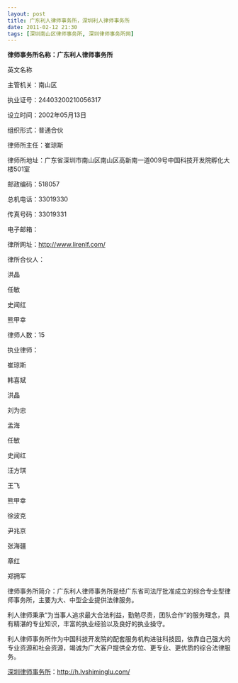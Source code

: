 ```yaml
---
layout: post
title: 广东利人律师事务所，深圳利人律师事务所
date: 2011-02-12 21:30
tags: [深圳南山区律师事务所, 深圳律师事务所网]
---
```

<strong>律师事务所名称：广东利人律师事务所</strong>

英文名称

主管机关：南山区

执业证号：24403200210056317

设立时间：2002年05月13日

组织形式：普通合伙

律师所主任：崔琼斯

律师所地址：广东省深圳市南山区南山区高新南一道009号中国科技开发院孵化大楼501室

邮政编码：518057

总机电话：33019330

传真号码：33019331

电子邮箱：

律所网址：http://www.lirenlf.com/

律所合伙人：

洪晶

任敏

史闻红

熊甲幸

律师人数：15

执业律师：

崔琼斯

韩喜斌

洪晶

刘为忠

孟海

任敏

史闻红

汪方琪

王飞

熊甲幸

徐波克

尹兆京

张海疆

章红

郑拥军

律师事务所简介：广东利人律师事务所是经广东省司法厅批准成立的综合专业型律师事务所，主要为大、中型企业提供法律服务。

利人律师秉承“为当事人追求最大合法利益，勤勉尽责，团队合作”的服务理念，具有精湛的专业知识，丰富的执业经验以及良好的执业操守。

利人律师事务所作为中国科技开发院的配套服务机构进驻科技园，依靠自己强大的专业资源和社会资源，竭诚为广大客户提供全方位、更专业、更优质的综合法律服务。



<a href="http://h.lvshiminglu.com/">深圳律师事务所</a>：<a href="http://h.lvshiminglu.com/">http://h.lvshiminglu.com/</a>

